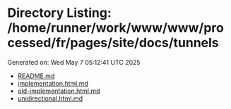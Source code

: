 # Directory Listing: /home/runner/work/www/www/processed/fr/pages/site/docs/tunnels
Generated on: Wed May  7 05:12:41 UTC 2025

- [README.md](README.md)
- [implementation.html.md](implementation.html.md)
- [old-implementation.html.md](old-implementation.html.md)
- [unidirectional.html.md](unidirectional.html.md)
